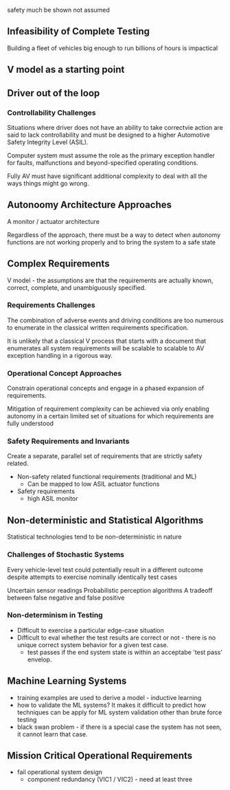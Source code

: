 safety much be shown not assumed

## Infeasibility of Complete Testing

Building a fleet of vehicles big enough to run billions of hours is impactical

## V model as a starting point

## Driver out of the loop
### Controllability Challenges
Situations where driver does not have an ability to take correctvie action are said to lack controllability and must be designed to a higher Automotive Safety Integrity Level (ASIL).

Computer system must assume the role as the primary exception handler for faults, malfunctions and beyond-specified operating conditions.

Fully AV must have significant additional complexity to deal with all the ways things might go wrong.

## Autonoomy Architecture Approaches
A monitor / actuator architecture

Regardless of the approach, there must be a way to detect when autonomy functions are not working properly and to bring the system to a safe state


## Complex Requirements

V model - the assumptions are that the requirements are actually known, correct, complete, and unambiguously specified.

### Requirements Challenges

The combination of adverse events and driving conditions are too numerous to enumerate in the classical written requirements specification.

It is unlikely that a classical V process that starts with a document that enumerates all system requirements will be scalable to scalable to AV exception handling in a rigorous way.

### Operational Concept Approaches
Constrain operational concepts and engage in a phased expansion of requirements.

Mitigation of requirement complexity can be achieved via only enabling autonomy in a certain limited set of situations for which requirements are fully understood

### Safety Requirements and Invariants
Create a separate, parallel set of requirements that are strictly safety related.

* Non-safety related functional requirements (traditional and ML)
  * Can be mapped to low ASIL actuator functions
* Safety requirements
  * high ASIL monitor

## Non-deterministic and Statistical Algorithms
Statistical technologies tend to be non-deterministic in nature

### Challenges of Stochastic Systems
Every vehicle-level test could potentially result in a different outcome despite attempts to exercise nominally identically test cases

Uncertain sensor readings
Probabilistic perception algorithms
A tradeoff between false negative and false positive

### Non-determinism in Testing
* Difficult to exercise a particular edge-case situation
* Difficult to eval whether the test results are correct or not - there is no unique correct system behavior for a given test case.
  * test passes if the end system state is within an acceptabe 'test pass' envelop.

## Machine Learning Systems
* training examples are used to derive a model - inductive learning
* how to validate the ML systems? It makes it difficult to predict how techniques can be apply for ML system validation other than brute force testing
* black swan problem - if there is a special case the system has not seen, it cannot learn that case.


## Mission Critical Operational Requirements
* fail operational system design
  * component redundancy (VIC1 / VIC2) - need at least three




  

